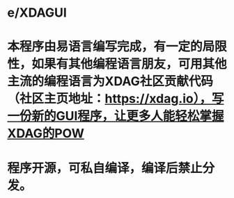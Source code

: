 # e/XDAGUI
# 本程序由易语言编写完成，有一定的局限性，如果有其他编程语言朋友，可用其他主流的编程语言为XDAG社区贡献代码（社区主页地址：https://xdag.io），写一份新的GUI程序，让更多人能轻松掌握XDAG的POW
# 程序开源，可私自编译，编译后禁止分发。
